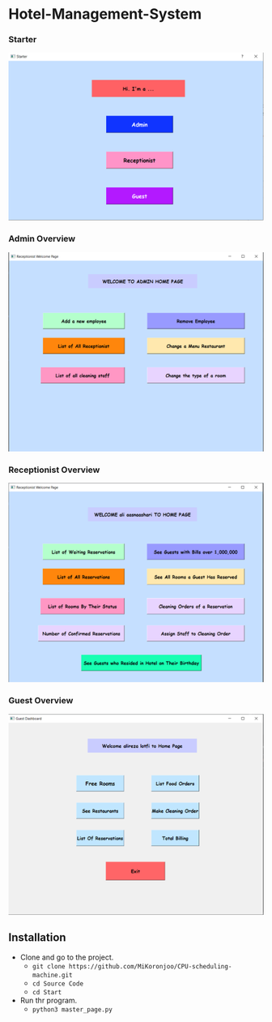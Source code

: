 # Hotel-Management-System

### Starter
<p align="center"> 
  <img src="images/starter.PNG">
</p>

### Admin Overview
<p align="center"> 
  <img src="images/Admin.PNG">
</p>

### Receptionist Overview
<p align="center"> 
  <img src="images/Receptionist.PNG">
</p>

### Guest Overview
<p align="center"> 
  <img src="images/Guest.PNG">
</p>

## Installation
- Clone and go to the project.
  - `git clone https://github.com/MiKoronjoo/CPU-scheduling-machine.git`
  - `cd Source Code`
  - `cd Start`
- Run thr program.
  - `python3 master_page.py`
  
